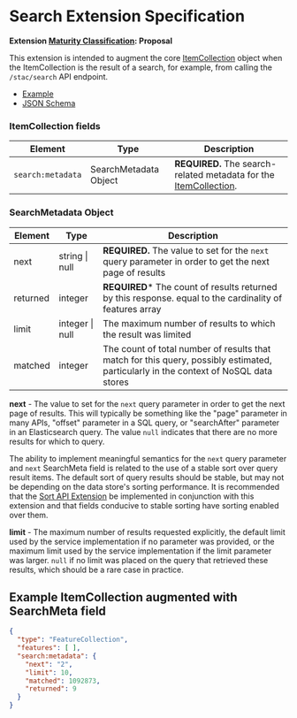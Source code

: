 # Search Extension Specification

**Extension [Maturity Classification](../README.md#extension-maturity): Proposal**

This extension is intended to augment the core [ItemCollection](../../item-spec/item-spec.md#itemcollection-fields) object when the ItemCollection is the result of a 
search, for example, from calling the `/stac/search` API endpoint.

- [Example](examples/example.json)
- [JSON Schema](json-schema/schema.json)

### ItemCollection fields

| Element           | Type                  | Description                                                  |
| ----------------- | --------------------- | ------------------------------------------------------------ |
| `search:metadata` | SearchMetadata Object | **REQUIRED.** The search-related metadata for the [ItemCollection](../../../item-spec/item-spec.md#itemcollection-fields). |

### SearchMetadata Object

| Element      | Type            | Description                                                  |
| ------------ | --------------- | ------------------------------------------------------------ |
| next         | string \| null  | **REQUIRED.** The value to set for the `next` query parameter in order to get the next page of results |
| returned     | integer         | **REQUIRED*** The count of results returned by this response. equal to the cardinality of features array |
| limit        | integer \| null | The maximum number of results to which the result was limited |
| matched        | integer         | The count of total number of results that match for this query, possibly estimated, particularly in the context of NoSQL data stores |

**next** - The value to set for the `next` query parameter in order to get the next page of results.  This will typically be something like the "page" parameter in many APIs, "offset" parameter in a SQL query, or "searchAfter" parameter in an Elasticsearch query.  The value `null` indicates that there are no more results for which to query. 

The ability to implement meaningful semantics for the `next` query parameter and `next` SearchMeta field is related to the use of a stable sort over query result items.  The default sort of query results should be stable, but may not be depending on the data store's sorting performance.  It is recommended that the [Sort API Extension](../sort/README.md) be implemented in conjunction with this extension and that fields conducive to stable sorting have sorting enabled over them.  

**limit** - The maximum number of results requested explicitly, the default limit used by the service implementation if no parameter was provided, or the maximum limit used by the service implementation if the limit parameter was larger. `null` if no limit was placed on the query that retrieved these results, which should be a rare case in practice.

## Example ItemCollection augmented with SearchMeta field
  
```json
{
  "type": "FeatureCollection",
  "features": [ ],
  "search:metadata": {
    "next": "2", 
    "limit": 10, 
    "matched": 1092873, 
    "returned": 9
  }
}
```
